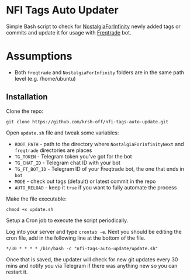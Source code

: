 # NFI Tags Auto Updater

Simple Bash script to check for [NostalgiaForInfinity](https://github.com/iterativv/NostalgiaForInfinity) newly added tags or commits and update it for usage with [Freqtrade](https://github.com/freqtrade/freqtrade) bot.

# Assumptions

- Both `freqtrade` and `NostalgiaForInfinity` folders are in the same path level (e.g. /home/ubuntu)

## Installation

Clone the repo:
```
git clone https://github.com/krsh-off/nfi-tags-auto-update.git
```

Open `update.sh` file and tweak some variables:
- `ROOT_PATH` - path to the directory where `NostalgiaForInfinityNext` and `freqtrade` directories are places
- `TG_TOKEN` - Telegram token you've got for the bot
- `TG_CHAT_ID` - Telegram chat ID with your bot
- `TG_FT_BOT_ID` - Telegram ID of your Freqtrade bot, the one that ends in `bot`
- `MODE` - check out tags (default) or latest commit in the repo
- `AUTO_RELOAD` - keep it `true` if you want to fully automate the process

Make the file executable:
```
chmod +x update.sh
```

Setup a Cron job to execute the script periodically.

Log into your server and type `crontab -e`. Next you should be editing the cron file, add in the following line at the bottom of the file.

```
*/30 * * * * /bin/bash -c "nfi-tags-auto-update/update.sh"
```

Once that is saved, the updater will check for new git updates every 30 mins and notify you via Telegram if there was anything new so you can restart it.
